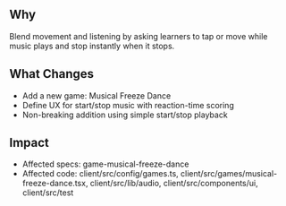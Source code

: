 ## Why
Blend movement and listening by asking learners to tap or move while music plays and stop instantly when it stops.

## What Changes
- Add a new game: Musical Freeze Dance
- Define UX for start/stop music with reaction-time scoring
- Non-breaking addition using simple start/stop playback

## Impact
- Affected specs: game-musical-freeze-dance
- Affected code: client/src/config/games.ts, client/src/games/musical-freeze-dance.tsx, client/src/lib/audio, client/src/components/ui, client/src/test

